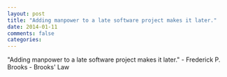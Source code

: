 ```yaml
---
layout: post
title: "Adding manpower to a late software project makes it later."
date: 2014-01-11
comments: false
categories: 
---
```


<span class='quote'>"Adding manpower to a late software project makes it later."</span>
<span class='by'>- Frederick P. Brooks - Brooks' Law</span>
